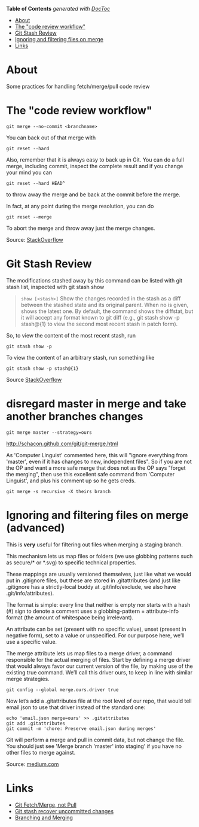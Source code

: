 <!-- START doctoc generated TOC please keep comment here to allow auto update -->
<!-- DON'T EDIT THIS SECTION, INSTEAD RE-RUN doctoc TO UPDATE -->
**Table of Contents**  *generated with [DocToc](https://github.com/thlorenz/doctoc)*

- [About](#about)
- [The "code review workflow"](#the-code-review-workflow)
- [Git Stash Review](#git-stash-review)
- [Ignoring and filtering files on merge](#ignoring-and-filtering-files-on-merge)
- [Links](#links)

<!-- END doctoc generated TOC please keep comment here to allow auto update -->

# About

Some practices for handling fetch/merge/pull code review

# The "code review workflow" 

```
git merge --no-commit <branchname>
```

You can back out of that merge with

```
git reset --hard
```

Also, remember that it is always easy to back up in Git. You can do a full merge, including commit, inspect the complete result and if you change your mind you can

```
git reset --hard HEAD^
```

to throw away the merge and be back at the commit before the merge.

In fact, at any point during the merge resolution, you can do

```
git reset --merge
```

To abort the merge and throw away just the merge changes.

Source: [StackOverflow](http://stackoverflow.com/a/16778718)

# Git Stash Review

The modifications stashed away by this command can be listed with git stash list, inspected with git stash show

>`show [<stash>]`
       Show the changes recorded in the stash as a diff between the stashed state and
       its original parent. When no <stash> is given, shows the latest one. By default,
       the command shows the diffstat, but it will accept any format known to git diff
       (e.g., git stash show -p stash@{1} to view the second most recent stash in patch
       form).

So, to view the content of the most recent stash, run

```
git stash show -p
```

To view the content of an arbitrary stash, run something like
```
git stash show -p stash@{1}
```

Source [StackOverflow](http://stackoverflow.com/questions/10725729/git-see-whats-in-a-stash-without-applying-stash)

# disregard master in merge and take another branches changes

```
git merge master --strategy=ours
```

http://schacon.github.com/git/git-merge.html

As 'Computer Linguist' commented here, this will "ignore everything from 'master', even if it has changes to new, independent files". So if you are not the OP and want a more safe merge that does not as the OP says "forget the merging", then use this excellent safe command from 'Computer Linguist', and plus his comment up so he gets creds.

```
git merge -s recursive -X theirs branch
```

# Ignoring and filtering files on merge (advanced)

This is **very** useful for filtering out files when merging a staging branch.

This mechanism lets us map files or folders (we use globbing patterns such as secure/* or *.svg) to specific technical properties.

These mappings are usually versioned themselves, just like what we would put in .gitignore files, but these are stored in .gitattributes (and just like .gitignore has a strictly-local buddy at .git/info/exclude, we also have .git/info/attributes).

The format is simple: every line that neither is empty nor starts with a hash (#) sign to denote a comment uses a globbing-pattern = attribute-info format (the amount of whitespace being irrelevant).

An attribute can be set (present with no specific value), unset (present in negative form), set to a value or unspecified. For our purpose here, we’ll use a specific value.

The merge attribute lets us map files to a merge driver, a command responsible for the actual merging of files. Start by defining a merge driver that would always favor our current version of the file, by making use of the existing true command. We’ll call this driver ours, to keep in line with similar merge strategies.

```
git config --global merge.ours.driver true
```

Now let’s add a .gitattributes file at the root level of our repo, that would tell email.json to use that driver instead of the standard one:

```
echo 'email.json merge=ours' >> .gitattributes
git add .gitattributes
git commit -m 'chore: Preserve email.json during merges'
```

Git will perform a merge and pull in commit data, but not change the file. You should just see 'Merge branch 'master' into staging' if you have no other files to merge against.

Source: [medium.com](https://medium.com/@porteneuve/how-to-make-git-preserve-specific-files-while-merging-18c92343826b)

# Links

* [Git Fetch/Merge, not Pull](https://longair.net/blog/2009/04/16/git-fetch-and-merge/)
* [Git stash recover uncommitted changes](http://stackoverflow.com/questions/19003009/git-how-to-recover-stashed-uncommitted-changes)
* [Branching and Merging](https://git-scm.com/book/en/v2/Git-Branching-Basic-Branching-and-Merging)
